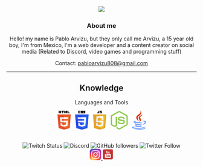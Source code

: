 <!--
**Pazz07/Pazz07** is a ✨ _special_ ✨ repository because its `README.md` (this file) appears on your GitHub profile.
-->

<div align="center">
<p align="justify/left/right/center">
<img src="..gifs/Pazz07.gif">

### About me

Hello! my name is Pablo Arvizu, but they only call me Arvizu, a 15 year old boy, I'm from Mexico, I'm a web developer and a content creator on social media (Related to Discord, video games and programming stuff)

Contact: pabloarvizu808@gmail.com

---

<h2 align="center">Knowledge</h2>
<p align="center">Languages and Tools</p>

<div align="center">
<img src='https://github.com/Pazz07/Pazz07/blob/main/img/Image_Logo_Html.png' height='50px'>
<img src='https://github.com/Pazz07/Pazz07/blob/main/img/Image_Logo_Css.png' height='50px'>
<img src='https://github.com/Pazz07/Pazz07/blob/main/img/JavaScript_logo.png' height='50px'>
<img src='https://github.com/Pazz07/Pazz07/blob/main/img/Image_Logo_NodeJs.png' height='50px'>
<img src='https://github.com/Pazz07/Pazz07/blob/main/img/Image_Logo_Java.png' height='50px'>
</div>
</br>

<div align="center">
<p align="justify/left/right/center">
<a href="https://www.twitch.tv/lordpablo_xd"style="text-decoration: none">
<img alt="Twitch Status" src="https://img.shields.io/twitch/status/lordpablo_xd?style=social">
</a>
<a href="https://discord.gg/cvNjaGuqCF" style="text-decoration: none">
<img alt="Discord" src="https://img.shields.io/discord/968577929418264596?logo=discord&style=social">
</a>
<a href="https://github.com/Pazz07"style="text-decoration: none">
<img alt="GitHub followers" src="https://img.shields.io/github/followers/Pazz07?style=social">
</a>
<a href="https://twitter.com/intent/follow?screen_name=pabloar45025091"style="text-decoration: none">
<img alt="Twitter Follow" src="https://img.shields.io/twitter/follow/pabloar45025091?style=social">
</a>
</br>
<a href="https://www.instagram.com/lordpablo_xd/">
<img src="https://github.com/Pazz07/Pazz07/blob/main/img/Image_Logo_Instagram.png" height='30px'>
</a>
<a href="https://www.youtube.com/channel/UCOCGuDADwciaJfnCxWoYGHA?view_as=subscriber">
<img src="https://github.com/Pazz07/Pazz07/blob/main/img/Image_Logo_YouTube.png" height='30px'>
</a>
</br>
</p>
</div>
